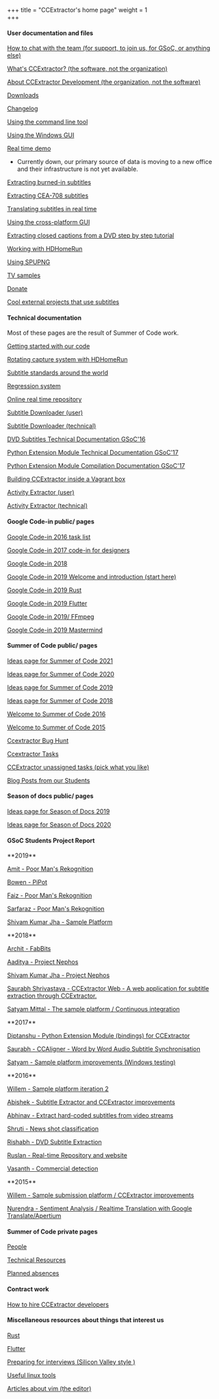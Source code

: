 +++
title = "CCExtractor's home page"
weight = 1  
+++

<!-- {{< block "grid-2" >}}
{{< column >}}
# Compose your Docs with __Ease__.

Compose is a lean theme for the `Hugo`, inspired by [forestry.io](https://forestry.io). 

We do a [Pull Request](https://github.com/onweru/compose/pulls) contributions workflow on **GitHub**. Also feel free to raise any issues or feature suggestions.

{{< tip "warning" >}}
Note that the theme is built with simplicity in mind. [This way](/), if a suggestion complicates the usability of the theme, it may be declined. New users are always welcome!
{{< /tip >}}

{{< tip >}}
You can [generate graphs, charts](docs/compose/graphs-charts-tables/#show-a-pie-doughnut--bar-chart-at-once) and tables from a csv, ~~or a json~~ dataset
{{< /tip >}}

{{< button "docs/compose/" "Read the Docs" >}}{{< button "https://github.com/onweru/compose" "Download Theme" >}}
{{< /column >}}

{{< column >}}
![diy](/images/scribble.jpg)
{{< /column >}}
{{< /block >}} -->
<!-- \~\~META: title = CCExtractor\'s home page \~\~ -->

#### User documentation and files
[How to chat with the team (for support, to join us, for GSoC, or anything else)](/public/general/support)

[What's CCExtractor? (the software, not the organization)](/public/general/whatsccextractor)

[About CCExtractor Development (the organization, not the software)](/public/general/about_the_org)

[Downloads](/public/general/downloads)

[Changelog](https://github.com/CCExtractor/ccextractor/blob/master/docs/CHANGES.TXT)

[Using the command line tool](/public/general/command_line_usage)

[Using the Windows GUI](/public/general/win_gui_usage)

[Real time demo](http://realtimedemo.ccextractor.org:8080/)
- Currently down, our primary source of data is moving to a new office
and their infrastructure is not yet available.

[Extracting burned-in subtitles](https://abhinavshukla95.wordpress.com/2016/08/18/google-summer-of-code-work-product-submission/)

[Extracting CEA-708 subtitles](public/gsoc/olegkisselef_cea_708)

[Translating subtitles in real time](public/gsoc/translating_captions)

[Using the cross-platform GUI](/public/gsoc/olegkisselef_qt_gui)

[Extracting closed captions from a DVD step by step tutorial](public/gsoc/extract_from_DVD)

[Working with HDHomeRun](/public/general/Working_with_HDHomeRun)

[Using SPUPNG](/public/general/Using_SPUPNG)

[TV samples](/public/general/TVSamples)

[Donate](/public/general/http://sourceforge.net/donate/index.php?group_id=190832)

[Cool external projects that use subtitles](/public/general/coollinkswithsubfs)

#### Technical documentation

Most of these pages are the result of Summer of Code work.

[Getting started with our code](/public/general/gettingstartedwithourcode)

[Rotating capture system with HDHomeRun](/public/general/Rotating_capture_system_with_HDHomeRun)

[Subtitle standards around the world](/public/general/Subtitle_standards_around_the_world)

[Regression system](public/gsoc/ccextractor_regression_testing)

[Online real time repository](public/gsoc/2016/abishek/subtitle_downloader)

[Subtitle Downloader (user)](public/gsoc/2016/abishek/subtitle_downloader)

[Subtitle Downloader (technical)](public/gsoc/Subtitle_Extractor_technical_docs)

[DVD Subtitles Technical Documentation GSoC\'16](public/gsoc/DVD_Subtitles_Technical_Documentation_GSoC'16)

[Python Extension Module Technical Documentation GSoC\'17](public/gsoc/Python_Extension_Module_Technical_Documentation_GSoC'17)

[Python Extension Module Compilation Documentation GSoC\'17](public/gsoc/Python_Extension_Module_Compilation_Documentation_GSoC'17)

[Building CCExtractor inside a Vagrant box](/public/general/vagrant)

[Activity Extractor (user)](public/codein/activity_extractor_user_docs)

[Activity Extractor (technical)](public/codein/activity_extractor_technical_docs)

#### Google Code-in public/ pages

[Google Code-in 2016 task list](public/codein/Google_Code-in_2016_task_list)

[Google Code-in 2017 code-in for designers](public/codein/Google_Code-in_2017_code-in_for_designers)

[Google Code-in 2018](public/codein/google_code-in_2018)

[Google Code-in 2019 Welcome and introduction (start here)](https://gci2019.ccextractor.org)

[Google Code-in 2019 Rust](public/codein/google_code-in_2019/rust)

[Google Code-in 2019 Flutter](public/codein/google_code-in_2019/flutter)

[Google Code-in 2019/
FFmpeg](public/codein/google_code-in_2019/ffmpeg)

[Google Code-in 2019 Mastermind](public/codein/google_code-in_2019/mastermind)

#### Summer of Code public/ pages

[Ideas page for Summer of Code 2021](public/gsoc/ideas_page_for_summer_of_code_2021)

[Ideas page for Summer of Code 2020](public/gsoc/ideas_page_for_summer_of_code_2020)

[Ideas page for Summer of Code 2019](public/gsoc/ideas_page_for_summer_of_code_2019)

[Ideas page for Summer of Code 2018](public/gsoc/ideas_page_for_summer_of_code_2018)

[Welcome to Summer of Code 2016](public/gsoc/welcome_to_summer_of_code_2016)

[Welcome to Summer of Code 2015](public/gsoc/welcome_to_summer_of_code_2015)

[Ccextractor Bug Hunt](public/gsoc/ccextractor_Bug_Hunt)

[Ccextractor Tasks](public/gsoc/ccextractor_Tasks)

[CCExtractor unassigned tasks (pick what you like)](public/gsoc/ccextractor_unassigned_tasks_pick_what_like)

[Blog Posts from our Students](public/blog_posts_our_students)

#### Season of docs public/ pages

[Ideas page for Season of Docs 2019](public/gsoc/ideas_page_for_season_of_docs_2019)

[Ideas page for Season of Docs 2020](public/gsoc/ideas_page_for_season_of_docs_2020)

#### GSoC Students Project Report

 **2019\*\*

[Amit - Poor Man's Rekognition](public/gsoc/2019/pymit)

[Bowen - PiPot](public/gsoc/2019/vertexc)

[Faiz - Poor Man's Rekognition ](public/gsoc/2019/faizkhan)

[Sarfaraz - Poor Man\'s Rekognition](public/gsoc/2019/sziraqui)

[Shivam Kumar Jha - Sample Platform](https://github.com/CCExtractor/sample-platform/pulls?utf8=%E2%9C%93&q=is%3Apr+author%3Athealphadollar)

 **2018\*\*

[Archit - FabBits](public/gsoc/2018/achie27)

[Aaditya - Project Nephos](public/gsoc/2018/aaditya)

[Shivam Kumar Jha - Project Nephos](public/gsoc/2018/thealphadollar)

[Saurabh Shrivastava - CCExtractor Web - A web application for subtitle extraction through CCExtractor.](public/gsoc/2018/saurabh)

[Satyam Mittal - The sample platform / Continuous integration](public/gsoc/2018/satyam)

 **2017\*\*

[Diptanshu - Python Extension Module (bindings) for CCExtractor](public/gsoc/2017/diptanshu)

[Saurabh - CCAligner - Word by Word Audio Subtitle Synchronisation](public/gsoc/2017/saurabh)

[Satyam - Sample platform improvements (Windows testing)](public/gsoc/2017/satyam)

 **2016\*\*

[Willem - Sample platform iteration 2](public/gsoc/2016/willem)

[Abishek - Subtitle Extractor and CCExtractor improvements](public/gsoc/2016/abhishek/projects)

[Abhinav - Extract hard-coded subtitles from video streams](public/gsoc/2016/abhinav)

[Shruti - News shot classification](public/gsoc/2016/shruti)

[Rishabh - DVD Subtitle Extraction](public/gsoc/2016/rishabh)

[Ruslan - Real-time Repository and website](public/gsoc/2016/ruslan)

[Vasanth - Commercial detection](public/gsoc/2016/vasanth)

 **2015\*\*

[Willem - Sample submission platform / CCExtractor improvements](public/gsoc/2015/willem)

[Nurendra - Sentiment Analysis / Realtime Translation with Google Translate/Apertium](public/gsoc/2015/nurendra)

#### Summer of Code private pages

[People](docs/privategsoc/People)

[Technical Resources](docs/privategsoc/technical_resources)

[Planned absences](docs/privategsoc/Planned_absences)

#### Contract work

[How to hire CCExtractor developers](/public/general/how_to_hire_us)

#### Miscellaneous resources about things that interest us

[Rust](/public/general/rust_resources/rust)

[Flutter](/public/general/flutter_resources/flutter)

[Preparing for interviews (Silicon Valley style )](/public/general/misc/interview_preparation)

[Useful linux tools](/public/general/misc/Useful_linux_tools)

[Articles about vim (the editor)](/public/general/misc/vim)
